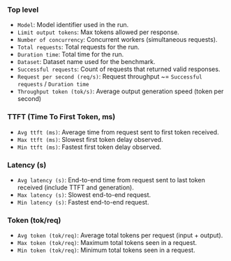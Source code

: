 ### Top level
* `Model`: Model identifier used in the run.
* `Limit output tokens`: Max tokens allowed per response.
* `Number of concurrency`: Concurrent workers (simultaneous requests).
* `Total requests`: Total requests for the run.
* `Duration time`: Total time for the run.
* `Dataset`: Dataset name used for the benchmark.
* `Successful requests`: Count of requests that returned valid responses.
* `Request per second (req/s)`: Request throughput ~= `Successful requests` / `Duration time`
* `Throughput token (tok/s)`: Average output generation speed (token per second) 

### TTFT (Time To First Token, ms)
* `Avg ttft (ms)`: Average time from request sent to first token received.
* `Max ttft (ms)`: Slowest first token delay observed.
* `Min ttft (ms)`: Fastest first token delay observed.

### Latency (s)
* `Avg latency (s)`: End-to-end time from request sent to last token received (include TTFT and generation).
* `Max latency (s)`: Slowest end-to-end request.
* `Min latency (s)`: Fastest end-to-end request.

### Token (tok/req)
* `Avg token (tok/req)`: Average total tokens per request (input + output).
* `Max token (tok/req)`: Maximum total tokens seen in a request.
* `Min token (tok/req)`: Minimum total tokens seen in a request.